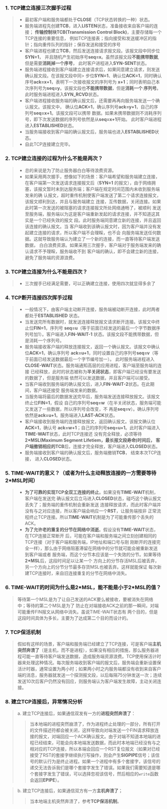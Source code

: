 ### 1. TCP建立连接三次握手过程
> * 最初客户端和服务端都处于**CLOSE**（TCP状态转换的一种）状态。
> * 服务端进程先创建**TCB**，进入**LISTEN**状态，准备接收来自客户端的连接；
> **传输控制块TCB(Transmission Control Block)**，主要存储每一个TCP连接的重要信息，
> 例如TCP连接表；指向接受和发送缓冲区的指针；指向重传队列的指针；保存发送和接受的序号
> * 客户端进程也建立**TCB**，然后发送连接请求报文段。该报文段中同步位**SYN=1**，
> 并且随机产生初始序号**seq=x**。虽然该报文段**不能携带数据**,但是需要**消耗掉一个序号**，
> 此时客户进程进入**SYN-SENT**状态。
> * 服务端进程接收到客户端建立连接请求后，如果同意建立请求，则发送确认报文段。在该报文段中同> 步位**SYN=1**、确认位**ACK=1**，同时确认序号**ack=x+1**，表明下一次接收报文的序列号为
> **x+1**；同时表明自己本次序列号为**seq=y**。该报文段也**不能携带数据**，但是**消耗一个
> 序列号**。此时服务端进程进入**SYN_RCVD**状态。
> * 客户端进程接收服务端的确认报文后，还需要再再向服务端发送一个确认报文。该报文中，
> 确认位**ACK=1**，确认序列号**ack=y+1**，自己的序列号**seq=x+1**。该报文段可以携带
> 数据。如果未携带数据则不消耗序列号，即下次发送数据的序列号依然是从**seq=x+1**开始。
> 此时客户端进程进入**ESTABLISHED**状态。
> * 当服务端接收到客户端的确认报文后，服务端也进入**ESTABLISHED**状态。
> * 自此TCP连接建立完毕。

### 2. TCP建立连接的过程为什么不能是两次？
> * 总的来说是为了防止服务器白白等待浪费资源。
> * 如果采用两次握手，想像如下的场景：客户端希望和服务端建立连接，在客户端第一次发送请求连接报文后（**SYN=1**
> 的报文），由于网络拥塞，该报文暂时未到达服务端；客户端在规定时间范围内未收到服务端发来的确
> 认报文，超时重传机制使客户端发送了第二个请求连接报文，该报文顺利到达，并且与服务端建立
> 连接，互传数据，关闭连接。如果此时第一次发送的被阻塞的请求连接报文所处网络通畅了，被顺利
> 发送至服务端，服务端以为这是客户端重新发起的请求连接，并不知道这其实是一个已经失效的报文
> 段。此时服务端同意建立新的连接，并且返回该连接的确认报文。当
> 客户端收到该确认报文时，因为客户端并没有发起建立连接的请求，所以客户端不会理睬，也不会
> 向服务端发送任何数据。这就导致服务端认为建立了一个新的连接，而一直等待客户端发送数据，
> 白白浪费资源。如果采用三次握手，客户端对于服务端发来的确认请求不予理睬，服务端收不到
> 客户端的确认，即不会建立新的连接，避免了服务端的资源浪费。

### 3. TCP建立连接为什么不能是四次？
> * 三次握手已经满足需要，可以正确建立连接，使用四次就显得多余了

### 4. TCP断开连接四次挥手过程
> * 一般情况下，由客户端主动断开连接，服务端被动断开连接，此时两者都处于**ESTABLISHED**
> 状态。
> * 当发送完所有数据时，就发送连接释放报文请求断开连接。该报文中终止位**FIN=1**，序列号
> **seq=u**（等于前面已经发送的最后一个字节数据序列号加1）。客户端进入**FIN-WAIT-1**
> 状态。该报文段不能携带数据，但是消耗一个序列号。
> * 服务端接收客户端的释放连接报文，返回一个确认报文。该报文中确认位**ACK=1**，确认序列号
> **ack=u+1**，同时设置自己的序列号**seq=v**（等于前面已经发送数据最后一个字节编号加一）。
> 此时服务端进程进入**CLOSE-WAIT**状态。服务端通知高层的应用进程，客户端至服务端的连接
> 已经释放，此时的状态被称为**半关闭状态**，即客户端已经没有要发送的数据了，但是服务端
> 依然可以发送数据，并且客户端可以接受。
> * 当客户端收到服务端的确认报文后，进入**FIN-WAIT-2**状态。在此期间，客户端还接受
> 服务端发来的数据。
> * 当服务端将最后的数据发送完毕后，服务端发送连接释放报文。该报文终止位**FIN=1**，假设
> 自己的序列号**seq=w**（在半关闭状态，服务端可能又发送了一些数据，所以序列号会改变，不
> 再是**seq=v**）。确认序列号依然是**ack=u+1**。服务端进入**LAST-ACK**状态。
> * 客户端接收到服务端的连接释放报文，返回确认报文。该报文确认位**ACK=1**，确认号
> **ack=w+1**；自己的序列号**seq=u+1**。此时客户端进入**TIME-WAIT**状态，此时TCP连接还
> 没有完全释放，必须等待**2\*MSL(Maximum Segment Lifetiem，最长报文段寿命)**时间后，
> 客户端撤销相应的**TCB**后，连接才完全释放，客户端进入**CLOSED**状态。
> * 服务端接收到客户端的确认报文后，服务端撤销**TCB**， 结束本次TCP连接，
> 进入**CLOSED**状态。

### 5. **TIME-WAIT**的意义？（或者为什么主动释放连接的一方需要等待2\*MSL时间）
> * **为了可靠的实现TCP全双工连接的终止**。如果没有**TIME-WAIT**机制，客户端在发送完
> 确认报文后立马进入**CLOSED**状态，碰巧这个确认报文丢失了；服务端的重传机制会重新发送
> 连接释放请求，而此时客户端并没有与之对应连接，所以客户端会响应一个**RST**，让服务端按非
> 正常流程终止TCP连接。所以**TIME-WAIT**机制是为了可能重传那个丢失的ACK。
> * **为了允许老的重复的分节在网络中消逝**。假设没有**TIME-WAIT**状态，在TCP连接正常断开
> 后，可能在客户端和服务端之间立刻创建相同的TCP连接（对于客户端和服务端，IP地址和端口号与刚
> 刚断开的连接完全一样），那么由于网络阻塞滞留在网络中的分节就可能会被重新发送到客户端或者
> 服务端，而这个分节本应该是一个失效的分节。如果等待**2\*MSL**后，这段时间足以让某一个
> 方向上的分节存活MSL后被丢弃，另一个方向上的分节分节最多存货MSL也被丢弃。这样就能保证
> 每次新建TCP连接时，来自旧连接重复的分节在网络中消失。

### 6. **TIME-WAIT**的时间为什么是2\*MSL，能不能是小于2\*MSL的值？
> 等待第一个MSL是为了让自己发送的ACK要么被接收，要被消失在网络中；等待的第二个MSL是为了
> 防止在对端接收ACK之前的那一瞬间，对端可能重传FIN报文从网络中消失。虽说TIME-WAIT状态有
> 两个目的，但是这段时间具体为多长，主要为了达成第二个目的而设计的。

### 7. TCP保活机制
> 假如有这样的场景，客户端和服务端已经建立了TCP连接，可是客户端**主机突然奔溃了**（是主机，而不是进程），如果没有相应的措施，那么服务器进程可能一直等待客户端发送数据，造成服务端资源浪费。TCP使用保活计时器来处理这种情况。每次服务端收到客户端的报文后，服务端会重新设置保活计时器，通常设置为两小时；如果两小时之内服务端都没有收到来自客户端的消息，服务器就发送一个探测报文段，以后每隔75分钟发送一次；连续发送10次后客户仍然没有回应，则服务端认为客户端发生故障，主动关闭连接。

### 8. 建立TCP连接后，异常情况分析
> a. 建立TCP连接后，如果通信双发有一方的**进程突然奔溃了**：
> > 当本地端的进程突然崩溃了，作为进程终止处理的一部分，所有打开的文件描述符都会被关闭，这样导致向对端发送一个FIN请求释放连接的报文，对端回应一个ACK确认报文。由于对端不知道本地端的进程已经结束，可能会向本地端发送数据，而此时本地端已经没有与之相对应的TCP连接，所以本端会回应一个RST复位报文（如果对已经接受了RST的套接字继续执行写操作，则会产生**SIGPIPE**信号；该信号的默认行为是终止进程。如果一个进程中有多个套接字，该信号的递交无法告诉我们是哪个套接字发生了错误。如果我们需要知道是哪个套接字发生了错误，可以选择忽视该信号，然后相应的`write`函数会返回**EPIPE**）。  

> b. 建立TCP连接后，如果通信双方有一方**主机奔溃了**；
> > 当本地端主机突然奔溃了，参考**TCP保活机制**。  